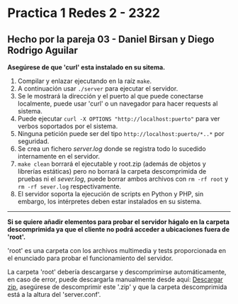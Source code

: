 # Practica 1 Redes 2 - 2322

## Hecho por la pareja 03 - Daniel Birsan y Diego Rodrigo Aguilar

**Asegúrese de que 'curl' esta instalado en su sitema.**

1. Compilar y enlazar ejecutando en la raíz `make`.
2. A continuación usar `./server` para ejecutar el servidor.
3. Se le mostrará la dirección y el puerto al que puede conectarse localmente, puede usar 'curl' o un navegador para hacer requests al sistema.
4. Puede ejecutar `curl -X OPTIONS "http://localhost:puerto"` para ver verbos soportados por el sistema.
5. Ninguna petición puede ser del tipo `http://localhost:puerto/*..*` por seguridad.
6. Se crea un fichero *server.log* donde se registra todo lo sucedido internamente en el servidor.
7. `make clean` borrará el ejecutable y root.zip (además de objetos y librerías estáticas) pero no borrará la carpeta descomprimida de pruebas ni el *sever.log*, puede borrar ambos archivos con `rm -rf root` y `rm -rf sever.log` respectivamente.
8. El servidor soporta la ejecución de scripts en Python y PHP, sin embargo, los intérpretes deben estar instalados en su sistema.

---

**Si se quiere añadir elementos para probar el servidor hágalo en la carpeta descomprimida ya que el cliente no podrá acceder a ubicaciones fuera de 'root'.**

'root' es una carpeta con los archivos multimedia y tests proporcionada en el enunciado para probar el funcionamiento del servidor.

La carpeta 'root' debería descargarse y descomprimirse automáticamente, en caso de error, puede descargarla manualmente desde aquí: [Descargar zip](https://drive.google.com/file/d/1LhUs9MCOmtdufcc4ZkeL-WFc7f6ch0iN/view?usp=sharing), asegúrese de descomprimir este '.zip' y que la carpeta descomprimida está a la altura del 'server.conf'.
